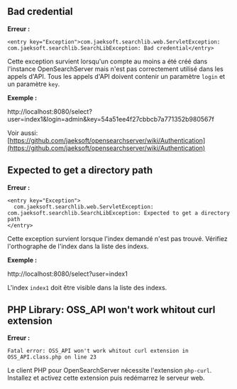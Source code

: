 ## Bad credential

**Erreur :**

    <entry key="Exception">com.jaeksoft.searchlib.web.ServletException: com.jaeksoft.searchlib.SearchLibException: Bad credential</entry>

Cette exception survient lorsqu'un compte au moins a été créé dans l'instance OpenSearchServer mais n'est pas correctement utilisé dans les appels d'API.
Tous les appels d'API doivent contenir un paramètre `login` et un paramètre `key`.

**Exemple :**

http://localhost:8080/select?user=index1&login=admin&key=54a51ee4f27cbbcb7a771352b980567f


Voir aussi: [https://github.com/jaeksoft/opensearchserver/wiki/Authentication](https://github.com/jaeksoft/opensearchserver/wiki/Authentication)

## Expected to get a directory path

**Erreur :**

    <entry key="Exception">
      com.jaeksoft.searchlib.web.ServletException: com.jaeksoft.searchlib.SearchLibException: Expected to get a directory path
    </entry>

Cette exception survient lorsque l'index demandé n'est pas trouvé. Vérifiez l'orthographe de l'index dans la liste des indexs.
 
**Exemple :**

http://localhost:8080/select?user=index1 

L'index `index1` doit être visible dans la liste des indexs.
 
## PHP Library: OSS_API won't work whitout curl extension

**Erreur :**  
 
    Fatal error: OSS_API won't work whitout curl extension in OSS_API.class.php on line 23

Le client PHP pour OpenSearchServer nécessite l'extension `php-curl`. Installez et activez cette extension puis redémarrez le serveur web.